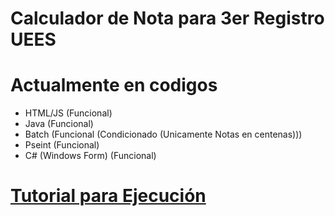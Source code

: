﻿# Calculador de Nota para 3er Registro UEES

# Actualmente en codigos
* HTML/JS
  (Funcional)
* Java
  (Funcional)
* Batch
  (Funcional (Condicionado (Unicamente Notas en centenas)))
* Pseint
  (Funcional)
* C# (Windows Form)
  (Funcional)

# [Tutorial para Ejecución](https://goo.gl/SsAhv)
